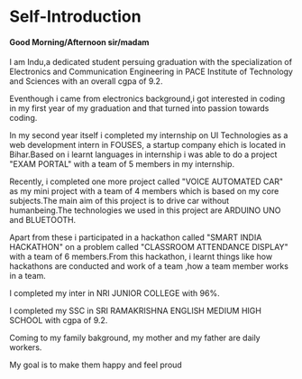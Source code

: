 # Self-Introduction
<h4>Good Morning/Afternoon sir/madam</h4>
<p>I am Indu,a dedicated student persuing graduation with the specialization of Electronics and Communication Engineering in PACE Institute of Technology and Sciences with an overall cgpa of 9.2.</p>
<p>Eventhough i came from electronics background,i got interested in coding in my first year of my graduation and that turned into passion towards coding.</p>
<p>In my second year itself i completed my internship on UI Technologies as a web development intern in FOUSES, a startup company ehich is located in Bihar.Based on i learnt languages in internship i was able to do a project "EXAM PORTAL" with a team of 5 members in my internship.</p>
<p>Recently, i completed one more project called "VOICE AUTOMATED CAR" as my mini project with a team of 4 members which is based on my core subjects.The main aim of this project is to drive car without humanbeing.The technologies we used in this project are ARDUINO UNO and BLUETOOTH.</p>
<p>Apart from these i participated in a hackathon called "SMART INDIA HACKATHON" on a problem called "CLASSROOM ATTENDANCE DISPLAY" with a team of 6 members.From this hackathon, i learnt things like how hackathons are conducted and work of a team ,how a team member works in a team.</p>
<p>I completed my inter in NRI JUNIOR COLLEGE with 96%.</p>
<p>I completed my SSC in SRI RAMAKRISHNA ENGLISH MEDIUM HIGH SCHOOL with cgpa of 9.2.</p>
<p>Coming to my family bakground, my mother and my father are daily workers.</p>
<p>My goal is to make them happy and feel proud</p>
